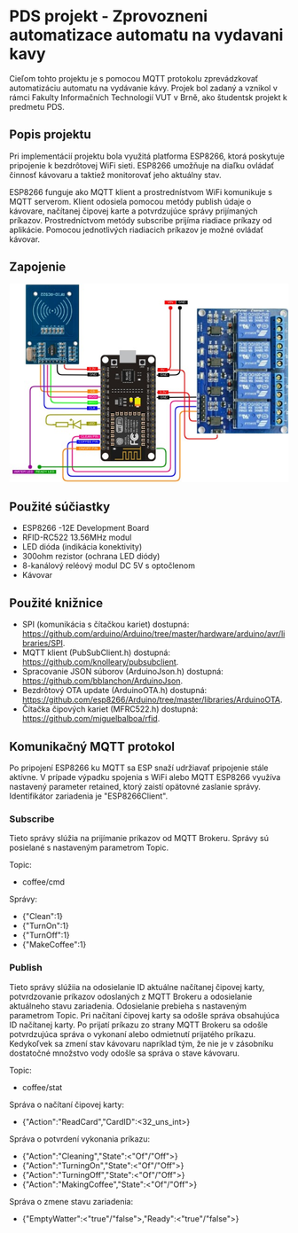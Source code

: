 # PDS projekt - Zprovozneni automatizace automatu na vydavani kavy

Cieľom tohto projektu je s pomocou MQTT protokolu zprevádzkovať automatizáciu automatu na vydávanie kávy. Projek bol zadaný a vznikol v rámci Fakulty Informačních Technologií VUT v Brně, ako študentsk projekt k predmetu PDS.

## Popis projektu

Pri implementácií projektu bola využitá platforma ESP8266, ktorá poskytuje pripojenie k bezdrôtovej WiFi sieti. ESP8266 umožňuje na diaľku ovládať činnosť kávovaru a taktiež monitorovať jeho aktuálny stav.

ESP8266 funguje ako MQTT klient a prostrednístvom WiFi komunikuje s MQTT serverom. Klient odosiela pomocou metódy publish údaje o kávovare, načítanej čipovej karte a potvrdzujúce správy prijímaných príkazov. Prostredníctvom metódy subscribe prijíma riadiace príkazy od aplikácie. Pomocou jednotlivých riadiacich príkazov je možné ovládať kávovar.  

## Zapojenie

![alt text](https://github.com/hajdiktomas/PDS-projekt/blob/master/img/Schema_zapojenia.jpg)

## Použité súčiastky

- ESP8266 -12E Development Board
- RFID-RC522 13.56MHz modul
- LED dióda (indikácia konektivity)
- 300ohm rezistor (ochrana LED diódy)
- 8-kanálový reléový modul DC 5V s optočlenom
- Kávovar

## Použité knižnice
- SPI (komunikácia s čítačkou kariet) dostupná: https://github.com/arduino/Arduino/tree/master/hardware/arduino/avr/libraries/SPI.
- MQTT klient (PubSubClient.h) dostupná:  https://github.com/knolleary/pubsubclient.
- Spracovanie JSON súborov (ArduinoJson.h) dostupná: https://github.com/bblanchon/ArduinoJson.
- Bezdrôtový OTA update (ArduinoOTA.h) dostupná: https://github.com/esp8266/Arduino/tree/master/libraries/ArduinoOTA.
- Čítačka čipových kariet (MFRC522.h) dostupná: https://github.com/miguelbalboa/rfid.

## Komunikačný MQTT protokol

Po pripojení ESP8266 ku MQTT sa ESP snaží udržiavať pripojenie stále aktívne. V prípade výpadku spojenia s WiFi alebo MQTT ESP8266 využíva nastavený parameter retained, ktorý zaistí opätovné zaslanie správy. Identifikátor zariadenia je "ESP8266Client".

### Subscribe

Tieto správy slúžia na prijímanie príkazov od MQTT Brokeru. Správy sú posielané s nastaveným parametrom Topic.

Topic:

- coffee/cmd

Správy:

- {"Clean":1}
- {"TurnOn":1}
- {"TurnOff":1}
- {"MakeCoffee":1}


### Publish

Tieto správy slúžiia na odosielanie ID aktuálne načítanej čipovej karty, potvrdzovanie príkazov odoslaných z MQTT Brokeru a odosielanie aktuálneho stavu zariadenia. Odosielanie prebieha s nastaveným parametrom Topic. Pri načítaní čipovej karty sa odošle správa obsahujúca ID načítanej karty. Po prijatí príkazu zo strany MQTT Brokeru sa odošle potvrdzujúca správa o vykonaní alebo odmietnutí prijatého príkazu. Kedykoľvek sa zmení stav kávovaru napríklad tým, že nie je v zásobníku dostatočné množstvo vody odošle sa správa o stave kávovaru.

Topic:

- coffee/stat

Správa o načítaní čipovej karty:

- {"Action":"ReadCard","CardID":<32_uns_int>}

Správa o potvrdení vykonania príkazu:

- {"Action":"Cleaning","State":<"Of"/"Off">}
- {"Action":"TurningOn","State":<"Of"/"Off">}
- {"Action":"TurningOff","State":<"Of"/"Off">}
- {"Action":"MakingCoffee","State":<"Of"/"Off">}

Správa o zmene stavu zariadenia:

- {"EmptyWatter":<"true"/"false">,"Ready":<"true"/"false">}
